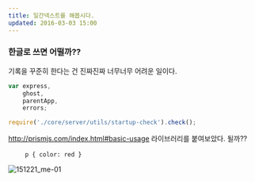 ```yaml
---
title: 일간넥스트를 해봅시다.
updated: 2016-03-03 15:00
---
```

### 한글로 쓰면 어떨까??
기록을 꾸준히 한다는 건 진짜진짜 너무너무 어려운 일이다. 

```javascript
var express,
    ghost,
    parentApp,
    errors;

require('./core/server/utils/startup-check').check();
```

http://prismjs.com/index.html#basic-usage 라이브러리를 붙여보았다. 될까??

<pre>
	<code class="language-css">p { color: red }</code>
</pre>

![151221_me-01](https://cloud.githubusercontent.com/assets/7744615/13486444/85c8b534-e154-11e5-8de4-22fcee60b019.png)

